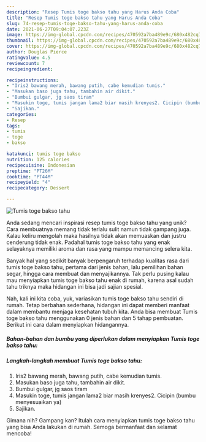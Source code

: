 ```yaml
---
description: "Resep Tumis toge bakso tahu yang Harus Anda Coba"
title: "Resep Tumis toge bakso tahu yang Harus Anda Coba"
slug: 74-resep-tumis-toge-bakso-tahu-yang-harus-anda-coba
date: 2021-06-27T09:04:07.223Z
image: https://img-global.cpcdn.com/recipes/470592a7ba489e9c/680x482cq70/tumis-toge-bakso-tahu-foto-resep-utama.jpg
thumbnail: https://img-global.cpcdn.com/recipes/470592a7ba489e9c/680x482cq70/tumis-toge-bakso-tahu-foto-resep-utama.jpg
cover: https://img-global.cpcdn.com/recipes/470592a7ba489e9c/680x482cq70/tumis-toge-bakso-tahu-foto-resep-utama.jpg
author: Douglas Pierce
ratingvalue: 4.5
reviewcount: 7
recipeingredient:

recipeinstructions:
- "Iris2 bawang merah, bawang putih, cabe kemudian tumis."
- "Masukan baso juga tahu, tambahin air dikit."
- "Bumbui gulgar, jg saos tiram"
- "Masukin toge, tumis jangan lama2 biar masih krenyes2. Cicipin (bumbu menyesuaikan ya)"
- "Sajikan."
categories:
- Resep
tags:
- tumis
- toge
- bakso

katakunci: tumis toge bakso 
nutrition: 125 calories
recipecuisine: Indonesian
preptime: "PT26M"
cooktime: "PT44M"
recipeyield: "4"
recipecategory: Dessert

---
```



![Tumis toge bakso tahu](https://img-global.cpcdn.com/recipes/470592a7ba489e9c/680x482cq70/tumis-toge-bakso-tahu-foto-resep-utama.jpg)

Anda sedang mencari inspirasi resep tumis toge bakso tahu yang unik? Cara membuatnya memang tidak terlalu sulit namun tidak gampang juga. Kalau keliru mengolah maka hasilnya tidak akan memuaskan dan justru cenderung tidak enak. Padahal tumis toge bakso tahu yang enak selayaknya memiliki aroma dan rasa yang mampu memancing selera kita.

Banyak hal yang sedikit banyak berpengaruh terhadap kualitas rasa dari tumis toge bakso tahu, pertama dari jenis bahan, lalu pemilihan bahan segar, hingga cara membuat dan menyajikannya. Tak perlu pusing kalau mau menyiapkan tumis toge bakso tahu enak di rumah, karena asal sudah tahu triknya maka hidangan ini bisa jadi sajian spesial.




Nah, kali ini kita coba, yuk, variasikan tumis toge bakso tahu sendiri di rumah. Tetap berbahan sederhana, hidangan ini dapat memberi manfaat dalam membantu menjaga kesehatan tubuh kita. Anda bisa membuat Tumis toge bakso tahu menggunakan 0 jenis bahan dan 5 tahap pembuatan. Berikut ini cara dalam menyiapkan hidangannya.

<!--inarticleads1-->

##### Bahan-bahan dan bumbu yang diperlukan dalam menyiapkan Tumis toge bakso tahu:





<!--inarticleads2-->

##### Langkah-langkah membuat Tumis toge bakso tahu:

1. Iris2 bawang merah, bawang putih, cabe kemudian tumis.
1. Masukan baso juga tahu, tambahin air dikit.
1. Bumbui gulgar, jg saos tiram
1. Masukin toge, tumis jangan lama2 biar masih krenyes2. Cicipin (bumbu menyesuaikan ya)
1. Sajikan.




Gimana nih? Gampang kan? Itulah cara menyiapkan tumis toge bakso tahu yang bisa Anda lakukan di rumah. Semoga bermanfaat dan selamat mencoba!
